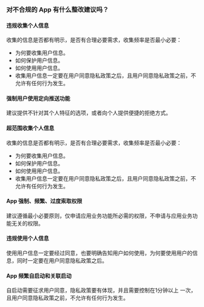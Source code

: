 ### 对不合规的 App 有什么整改建议吗？
#### 违规收集个人信息
收集的信息是否都有明示，是否有合理必要需求，收集频率是否最小必要：
- 为何要收集用户信息。
- 如何保护用户信息。
- 如何使用用户信息。
- 收集用户信息一定要在用户同意隐私政策之后，且用户同意隐私政策之前，不允许有任何行为发生。

#### 强制用户使用定向推送功能
建议提供不针对其个人特征的选项，或者向个人提供便捷的拒绝方式。


#### 超范围收集个人信息
收集的信息是否都有明示，是否有合理必要需求，收集频率是否最小必要：

- 为何要收集用户信息。
- 如何保护用户信息。
- 如何使用用户信息。
- 收集用户信息一定要在用户同意隐私政策之后，且用户同意隐私政策之前，不允许有任何行为发生。

#### App 强制、频繁、过度索取权限
建议遵循最小必要原则，仅申请应用业务功能所必需的权限，不申请与应用业务功能无关的权限。


#### 违规使用个人信息
使用用户信息一定要经过同意，也要明确告知用户如何使用，为何要使用用户的信息，同时一定要在用户同意隐私政策之后。

#### App 频繁自启动和关联启动
自启动需要征求用户同意，隐私政策要有体现，并且需要控制在1分钟以上 一次，且用户同意隐私政策之前，不允许有任何行为发生。
